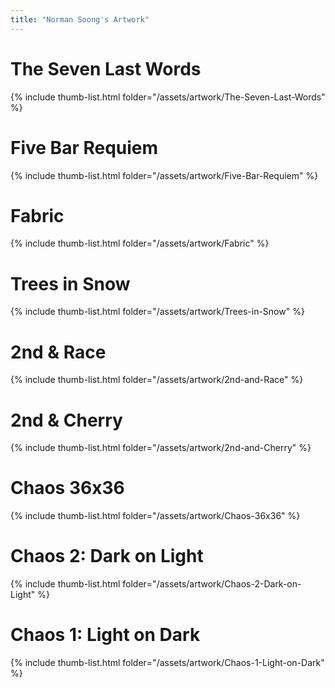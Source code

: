 ```yaml
---
title: "Norman Soong's Artwork"
---
```

<link rel="stylesheet" href="{{ site.baseurl }}/css/thumb-list.css">

# The Seven Last Words

{% include thumb-list.html folder="/assets/artwork/The-Seven-Last-Words" %}

# Five Bar Requiem

{% include thumb-list.html folder="/assets/artwork/Five-Bar-Requiem" %}

# Fabric

{% include thumb-list.html folder="/assets/artwork/Fabric" %}

# Trees in Snow

{% include thumb-list.html folder="/assets/artwork/Trees-in-Snow" %}

# 2nd & Race

{% include thumb-list.html folder="/assets/artwork/2nd-and-Race" %}

# 2nd & Cherry

{% include thumb-list.html folder="/assets/artwork/2nd-and-Cherry" %}

# Chaos 36x36

{% include thumb-list.html folder="/assets/artwork/Chaos-36x36" %}

# Chaos 2: Dark on Light

{% include thumb-list.html folder="/assets/artwork/Chaos-2-Dark-on-Light" %}

# Chaos 1: Light on Dark

{% include thumb-list.html folder="/assets/artwork/Chaos-1-Light-on-Dark" %}



<script type="text/javascript" src="{{ site.baseurl }}/lightbox2/dist/js/lightbox-plus-jquery.min.js"></script>
<link rel="stylesheet" href="{{ site.baseurl }}/lightbox2/dist/css/lightbox.min.css">
